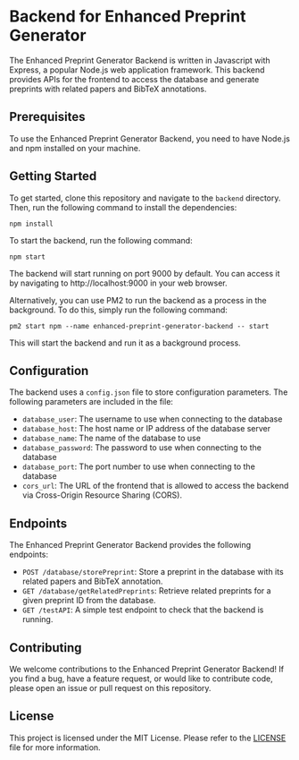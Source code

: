 # Backend for Enhanced Preprint Generator

The Enhanced Preprint Generator Backend is written in Javascript with Express, a popular Node.js web application framework. This backend provides APIs for the frontend to access the database and generate preprints with related papers and BibTeX annotations.

## Prerequisites

To use the Enhanced Preprint Generator Backend, you need to have Node.js and npm installed on your machine.

## Getting Started

To get started, clone this repository and navigate to the `backend` directory. Then, run the following command to install the dependencies:

```
npm install
```
To start the backend, run the following command:
```
npm start
```
The backend will start running on port 9000 by default. You can access it by navigating to http://localhost:9000 in your web browser.

Alternatively, you can use PM2 to run the backend as a process in the background. To do this, simply run the following command:

```
pm2 start npm --name enhanced-preprint-generator-backend -- start 
```

This will start the backend and run it as a background process.

## Configuration
The backend uses a `config.json` file to store configuration parameters. The following parameters are included in the file:

- `database_user`: The username to use when connecting to the database
- `database_host`: The host name or IP address of the database server
- `database_name`: The name of the database to use
- `database_password`: The password to use when connecting to the database
- `database_port`: The port number to use when connecting to the database
- `cors_url`: The URL of the frontend that is allowed to access the backend via Cross-Origin Resource Sharing (CORS).

## Endpoints

The Enhanced Preprint Generator Backend provides the following endpoints:

- ``POST /database/storePreprint``: Store a preprint in the database with its related papers and BibTeX annotation.
- ``GET /database/getRelatedPreprints``: Retrieve related preprints for a given preprint ID from the database.
- ``GET /testAPI``: A simple test endpoint to check that the backend is running.

## Contributing

We welcome contributions to the Enhanced Preprint Generator Backend! If you find a bug, have a feature request, or would like to contribute code, please open an issue or pull request on this repository.

## License

This project is licensed under the MIT License. Please refer to the [LICENSE](../COPYING) file for more information.
